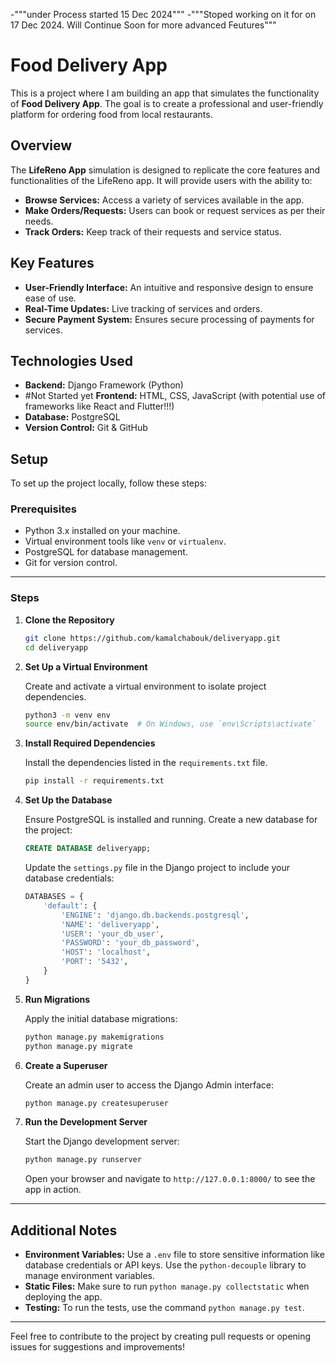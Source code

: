 -"""under Process started 15 Dec 2024"""
-"""Stoped working on it for on 17 Dec 2024. Will Continue Soon for more advanced Feutures"""
# Food Delivery App

This is a project where I am building an app that simulates the functionality of **Food Delivery App**. The goal is to create a professional and user-friendly platform for ordering food from local restaurants.


## Overview

The **LifeReno App** simulation is designed to replicate the core features and functionalities of the LifeReno app. It will provide users with the ability to:

- **Browse Services:** Access a variety of services available in the app.
- **Make Orders/Requests:** Users can book or request services as per their needs.
- **Track Orders:** Keep track of their requests and service status.

## Key Features

- **User-Friendly Interface:** An intuitive and responsive design to ensure ease of use.
- **Real-Time Updates:** Live tracking of services and orders.
- **Secure Payment System:** Ensures secure processing of payments for services.

## Technologies Used

- **Backend:** Django Framework (Python)
- #Not Started yet **Frontend:** HTML, CSS, JavaScript (with potential use of frameworks like React and Flutter!!!)
- **Database:** PostgreSQL
- **Version Control:** Git & GitHub

## Setup

To set up the project locally, follow these steps:

### Prerequisites

- Python 3.x installed on your machine.
- Virtual environment tools like `venv` or `virtualenv`.
- PostgreSQL for database management.
- Git for version control.

---

### Steps

1. **Clone the Repository**

   ```bash
   git clone https://github.com/kamalchabouk/deliveryapp.git
   cd deliveryapp
   ```

2. **Set Up a Virtual Environment**

   Create and activate a virtual environment to isolate project dependencies.

   ```bash
   python3 -m venv env
   source env/bin/activate  # On Windows, use `env\Scripts\activate`
   ```

3. **Install Required Dependencies**

   Install the dependencies listed in the `requirements.txt` file.

   ```bash
   pip install -r requirements.txt
   ```

4. **Set Up the Database**

   Ensure PostgreSQL is installed and running. Create a new database for the project:

   ```sql
   CREATE DATABASE deliveryapp;
   ```

   Update the `settings.py` file in the Django project to include your database credentials:

   ```python
   DATABASES = {
       'default': {
           'ENGINE': 'django.db.backends.postgresql',
           'NAME': 'deliveryapp',
           'USER': 'your_db_user',
           'PASSWORD': 'your_db_password',
           'HOST': 'localhost',
           'PORT': '5432',
       }
   }
   ```

5. **Run Migrations**

   Apply the initial database migrations:

   ```bash
   python manage.py makemigrations
   python manage.py migrate
   ```

6. **Create a Superuser**

   Create an admin user to access the Django Admin interface:

   ```bash
   python manage.py createsuperuser
   ```

7. **Run the Development Server**

   Start the Django development server:

   ```bash
   python manage.py runserver
   ```

   Open your browser and navigate to `http://127.0.0.1:8000/` to see the app in action.

---

## Additional Notes

- **Environment Variables:** Use a `.env` file to store sensitive information like database credentials or API keys. Use the `python-decouple` library to manage environment variables.
- **Static Files:** Make sure to run `python manage.py collectstatic` when deploying the app.
- **Testing:** To run the tests, use the command `python manage.py test`.

---

Feel free to contribute to the project by creating pull requests or opening issues for suggestions and improvements!

